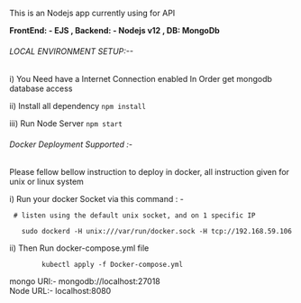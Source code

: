 This is an Nodejs app currently using for API
 
 **FrontEnd: - EJS ,
 Backend: - Nodejs v12 , 
 DB: MongoDb**

###### LOCAL ENVIRONMENT SETUP:-- 
i) You Need have a Internet Connection enabled In Order 
get mongodb database access

ii) Install all dependency 
 `npm install`

iii) Run Node Server
 `npm start`
 
###### Docker Deployment Supported :-

   Please fellow bellow instruction to deploy in docker, all 
   instruction given for unix or linux system   
     
   i) Run your docker Socket via this command : - 
       
     # listen using the default unix socket, and on 1 specific IP 
       
       sudo dockerd -H unix:///var/run/docker.sock -H tcp://192.168.59.106 
 
  ii) Then Run docker-compose.yml file 
    
            kubectl apply -f Docker-compose.yml
            
   
   
   mongo URl:-   mongodb://localhost:27018  
   Node URL:-  localhost:8080